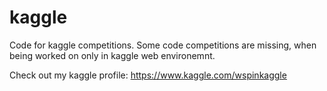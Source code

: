# kaggle

Code for kaggle competitions. Some code competitions are missing, when being worked on only in kaggle web environemnt.

Check out my kaggle profile: https://www.kaggle.com/wspinkaggle
